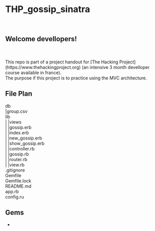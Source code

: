 [](R1V13RA.png!)

# THP_gossip_sinatra
</br>

## Welcome devellopers!
</br>
</br>
This repo is part of a project handout for [The Hacking Project](https://www.thehackingproject.org) (an intensive 3 month develloper course available in france). </br>
The purpose if this project is to practice using the MVC architecture. 
</br>

## File Plan

db</br>
|group.csv</br>
lib</br>
| |views</br>
|   |gossip.erb</br>
|   |index.erb</br>
|   |new_gossip.erb</br>
|   |show_gossip.erb</br>
| |controller.rb</br>
| |gossip.rb</br>
| |router.rb</br>
| |view.rb</br>
.gitignore</br>
Gemfile</br>
Gemfile.lock</br>
README.md</br>
app.rb</br>
config.ru</br>

## Gems

-

